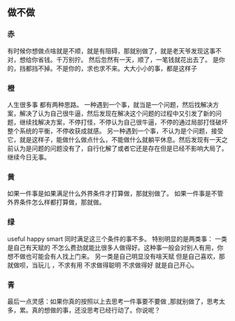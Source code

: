 

## 做不做

### 赤
有时候你想做点啥就是不顺，就是有阻碍，那就别做了，就是老天爷发现这事不对，想给你省钱。千万别拧。
然后忽然有一天，顺了，一笔钱就花出去了。
是你的，挡都挡不掉。不是你的，求也求不来。大大小小的事，都是这样子

### 橙
人生很多事 都有两种思路。
一种遇到一个事，就当是一个问题，然后找解决方案，解决了认为自己很牛逼，然后发现在解决这个问题的过程中又引发了新的问题，继续找解决方案，不停打怪，不停认为自己很牛逼，不停的通过局部打怪破坏整个系统的平衡，不停收获成就感。
另一种遇到一个事，不认为是个问题，接受它，就是这样子，能做什么做点什么，不能做什么就躺平休息。然后发现有一天之前认为是问题的问题没有了，自行化解了或者它还是存在但是已经不影响大局了。继续今日无事。

### 黄
如果一件事是如果满足什么外界条件才打算做，那就别做了。
如果一件事是不管外界条件怎么样都打算做，那就做。

### 绿
useful  happy smart
同时满足这三个条件的事不多。
特别明显的是两类事：
一类是自己有天赋的 不怎么费劲就能比很多人做得好。这种事一般会对别人有用，你想不做也可能会有人找上门来。
另一类是自己明显没有啥天赋 但是自己喜欢，那就做呗，当玩儿 ，不求有用 不求做得聪明 不求做得好 就是自己开心。

### 青
最后一点灵感：如果你真的按照以上去思考一件事要不要做 ,那就别做了，思考太多，累。真的想做的事，还没思考已经行动了。你说呢？

